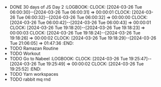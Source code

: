- DONE 30 days of JS Day 2
  :LOGBOOK:
  CLOCK: [2024-03-26 Tue 06:00:30]--[2024-03-26 Tue 06:00:31] =>  00:00:01
  CLOCK: [2024-03-26 Tue 06:00:32]--[2024-03-26 Tue 06:00:32] =>  00:00:00
  CLOCK: [2024-03-26 Tue 06:00:42]--[2024-03-26 Tue 06:00:43] =>  00:00:01
  CLOCK: [2024-03-26 Tue 19:18:20]--[2024-03-26 Tue 19:18:23] =>  00:00:03
  CLOCK: [2024-03-26 Tue 19:18:24]--[2024-03-26 Tue 19:18:26] =>  00:00:02
  CLOCK: [2024-03-26 Tue 19:18:29]--[2024-03-26 Tue 21:06:05] =>  01:47:36
  :END:
- TODO Ramazan Routine
- TODO Workout
- TODO Go to Nabeel
  :LOGBOOK:
  CLOCK: [2024-03-26 Tue 19:25:47]--[2024-03-26 Tue 19:25:49] =>  00:00:02
  CLOCK: [2024-03-26 Tue 19:25:52]
  :END:
- TODO Yarn workspaces
- TODO rabbit mq rnd